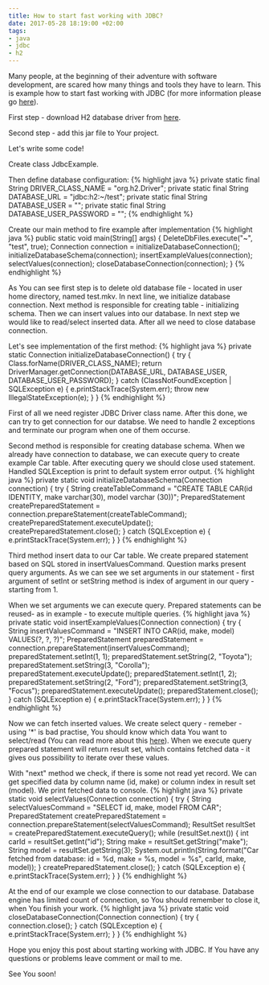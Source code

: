 ```yaml
---
title: How to start fast working with JDBC?
date: 2017-05-28 18:19:00 +02:00
tags:
- java
- jdbc
- h2
---
```


Many people, at the beginning of their adventure with software development, are scared how many things and tools they have to learn. This is example how to start fast working with JDBC (for more information please go [here](http://docs.oracle.com/javase/8/docs/technotes/guides/jdbc/)).

First step - download H2 database driver from [here](https://mvnrepository.com/artifact/com.h2database/h2).

Second step - add this jar file to Your project.

Let's write some code!

Create class JdbcExample.

Then define database configuration:
{% highlight java %}
private static final String DRIVER_CLASS_NAME = "org.h2.Driver";
private static final String DATABASE_URL = "jdbc:h2:~/test";
private static final String DATABASE_USER = "";
private static final String DATABASE_USER_PASSWORD = "";
{% endhighlight %}

Create our main method to fire example after implementation
{% highlight java %}
public static void main(String[] args) {
    DeleteDbFiles.execute("~", "test", true);
    Connection connection = initializeDatabaseConnection();
    initializeDatabaseSchema(connection);
    insertExampleValues(connection);
    selectValues(connection);
    closeDatabaseConnection(connection);
}
{% endhighlight %}

As You can see first step is to delete old database file - located in user home directory, named test.mkv.
In next line, we initialize database connection.
Next method is responsible for creating table - initializing schema.
Then we can insert values into our database.
In next step we would like to read/select inserted data.
After all we need to close database connection.

Let's see implementation of the first method:
{% highlight java %}
private static Connection initializeDatabaseConnection() {
    try {
        Class.forName(DRIVER_CLASS_NAME);
        return DriverManager.getConnection(DATABASE_URL, DATABASE_USER, DATABASE_USER_PASSWORD);
    } catch (ClassNotFoundException | SQLException e) {
        e.printStackTrace(System.err);
        throw new IllegalStateException(e);
    }
}
{% endhighlight %}

First of all we need register JDBC Driver class name. After this done, we can try to get connection for our databse. We need to handle 2 exceptions and terminate our program when one of them occurse.

Second method is responsible for creating database schema. When we already have connection to database, we can execute query to create example Car table.
After executing query we should close used statement. Handled SQLException is print to default system error output.
{% highlight java %}
private static void initializeDatabaseSchema(Connection connection) {
    try {
        String createTableCommand = "CREATE TABLE CAR(id IDENTITY, make varchar(30), model varchar (30))";
        PreparedStatement createPreparedStatement = connection.prepareStatement(createTableCommand);
        createPreparedStatement.executeUpdate();
        createPreparedStatement.close();
    } catch (SQLException e) {
        e.printStackTrace(System.err);
    }
}
{% endhighlight %}

Third method insert data to our Car table. We create prepared statement based on SQL stored in insertValuesCommand. Question marks present query arguments.
As we can see we set arguments in our statement - first argument of setInt or setString method is index of argument in our query - starting from 1.

When we set arguments we can execute query. Prepared statements can be reused- as in example - to execute multiple queries.
{% highlight java %}
private static void insertExampleValues(Connection connection) {
    try {
        String insertValuesCommand = "INSERT INTO CAR(id, make, model) VALUES(?, ?, ?)";
        PreparedStatement preparedStatement = connection.prepareStatement(insertValuesCommand);
        preparedStatement.setInt(1, 1);
        preparedStatement.setString(2, "Toyota");
        preparedStatement.setString(3, "Corolla");
        preparedStatement.executeUpdate();
        preparedStatement.setInt(1, 2);
        preparedStatement.setString(2, "Ford");
        preparedStatement.setString(3, "Focus");
        preparedStatement.executeUpdate();
        preparedStatement.close();
    } catch (SQLException e) {
        e.printStackTrace(System.err);
    }
}
{% endhighlight %}

Now we can fetch inserted values. We create select query - remeber - using '*' is bad practise, You should know which data You want to select/read (You can read more about this [here](https://stackoverflow.com/questions/3639861/why-is-select-considered-harmful)).
When we execute query prepared statement will return result set, which contains fetched data - it gives ous possibility to iterate over these values.

With "next" method we check, if there is some not read yet record. We can get specified data by column name (id, make) or column index in result set (model).
We print fetched data to console.
{% highlight java %}
private static void selectValues(Connection connection) {
    try {
        String selectValuesCommand = "SELECT id, make, model FROM CAR";
        PreparedStatement createPreparedStatement = connection.prepareStatement(selectValuesCommand);
        ResultSet resultSet = createPreparedStatement.executeQuery();
        while (resultSet.next()) {
            int carId = resultSet.getInt("id");
            String make = resultSet.getString("make");
            String model = resultSet.getString(3);
            System.out.println(String.format("Car fetched from database: id = %d, make = %s, model = %s", carId, make, model));
        }
        createPreparedStatement.close();
    } catch (SQLException e) {
        e.printStackTrace(System.err);
    }
}
{% endhighlight %}

At the end of our example we close connection to our database. Database engine has limited count of connection, so You should remember to close it, when You finish your work.
{% highlight java %}
private static void closeDatabaseConnection(Connection connection) {
    try {
        connection.close();
    } catch (SQLException e) {
        e.printStackTrace(System.err);
    }
}
{% endhighlight %}

Hope you enjoy this post about starting working with JDBC. If You have any questions or problems leave comment or mail to me.

See You soon!